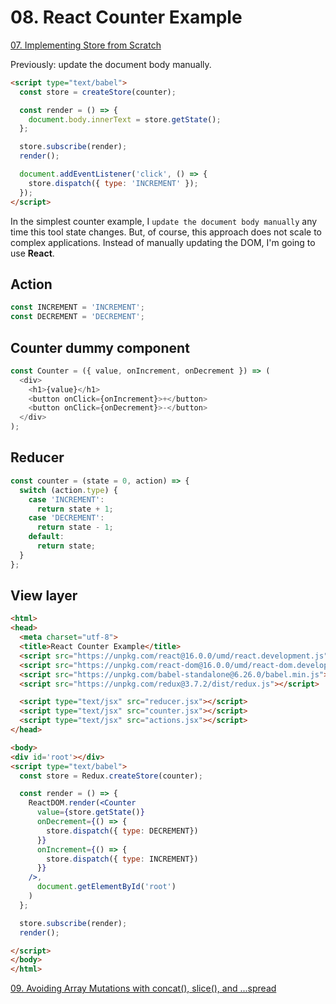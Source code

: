 # 08. React Counter Example
[07. Implementing Store from Scratch](https://github.com/xgirma/getting-started-with-redux/tree/master/chapters/07)

Previously: update the document body manually.
```html
<script type="text/babel">
  const store = createStore(counter);

  const render = () => {
    document.body.innerText = store.getState();
  };

  store.subscribe(render);
  render();

  document.addEventListener('click', () => {
    store.dispatch({ type: 'INCREMENT' });
  });
</script>
```
In the simplest counter example, I `update the document body manually` any time this tool state changes. But, of course, this approach does not scale to complex applications. Instead of manually updating the DOM, I'm going to use **React**.

## Action

```javascript
const INCREMENT = 'INCREMENT';
const DECREMENT = 'DECREMENT';
```

## Counter dummy component
```javascript
const Counter = ({ value, onIncrement, onDecrement }) => (
  <div>
    <h1>{value}</h1>
    <button onClick={onIncrement}>+</button>
    <button onClick={onDecrement}>-</button>
  </div>
);
```

## Reducer
```javascript
const counter = (state = 0, action) => {
  switch (action.type) {
    case 'INCREMENT':
      return state + 1;
    case 'DECREMENT':
      return state - 1;
    default:
      return state;
  }
};
```

## View layer
```html
<html>
<head>
  <meta charset="utf-8">
  <title>React Counter Example</title>
  <script src="https://unpkg.com/react@16.0.0/umd/react.development.js"></script>
  <script src="https://unpkg.com/react-dom@16.0.0/umd/react-dom.development.js"></script>
  <script src="https://unpkg.com/babel-standalone@6.26.0/babel.min.js"></script>
  <script src="https://unpkg.com/redux@3.7.2/dist/redux.js"></script>

  <script type="text/jsx" src="reducer.jsx"></script>
  <script type="text/jsx" src="counter.jsx"></script>
  <script type="text/jsx" src="actions.jsx"></script>
</head>

<body>
<div id='root'></div>
<script type="text/babel">
  const store = Redux.createStore(counter);

  const render = () => {
    ReactDOM.render(<Counter
      value={store.getState()}
      onDecrement={() => {
        store.dispatch({ type: DECREMENT})
      }}
      onIncrement={() => {
        store.dispatch({ type: INCREMENT})
      }}
    />,
      document.getElementById('root')
    )
  };

  store.subscribe(render);
  render();

</script>
</body>
</html>
```


[09. Avoiding Array Mutations with concat(), slice(), and ...spread](https://github.com/xgirma/getting-started-with-redux/tree/master/chapters/09)
